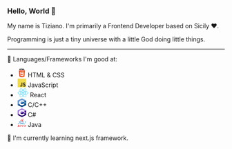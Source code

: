 ### Hello, World 👋

My name is Tiziano. I'm primarily a Frontend Developer based on Sicily ❤️. 

Programming is just a tiny universe with a little God doing little things.
<hr>

🔭 Languages/Frameworks I'm good at:
- <img src="./img/html.png" width=20px height=20px>   HTML & CSS
- <img src="./img/js.png" width=20px height=20px>    JavaScript 
- <img src="./img/react.png" width=25px height=20px>   React
- <img src="./img/c.png" width=20px height=20px>   C/C++
- <img src="./img/csharp.png" width=20px height=20px>   C# 
- <img src="./img/java.png" width=20px height=20px>   Java

🌱 I'm currently learning next.js framework.

<!--
**Tirzo01/Tirzo01** is a ✨ _special_ ✨ repository because its `README.md` (this file) appears on your GitHub profile.

Here are some ideas to get you started:

- 🔭 I’m currently working on ...
- 🌱 I’m currently learning ...
- 👯 I’m looking to collaborate on ...
- 🤔 I’m looking for help with ...
- 💬 Ask me about ...
- 📫 How to reach me: ...
- 😄 Pronouns: ...
- ⚡ Fun fact: ...
-->
